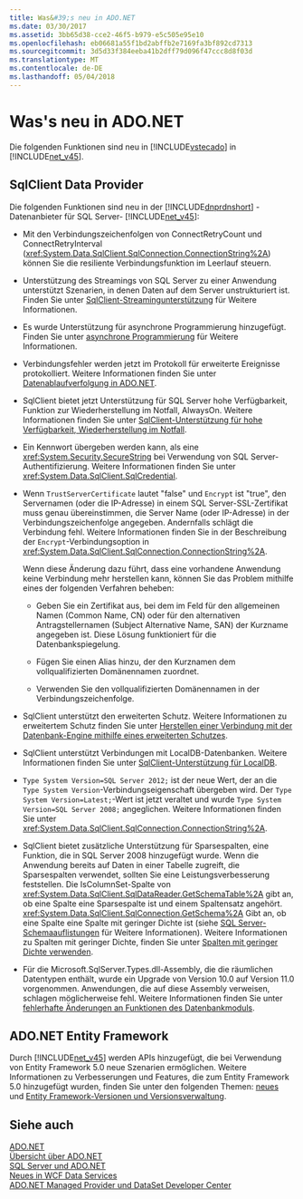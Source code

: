 ```yaml
---
title: Was&#39;s neu in ADO.NET
ms.date: 03/30/2017
ms.assetid: 3bb65d38-cce2-46f5-b979-e5c505e95e10
ms.openlocfilehash: eb06681a55f1bd2abffb2e7169fa3bf892cd7313
ms.sourcegitcommit: 3d5d33f384eeba41b2dff79d096f47ccc8d8f03d
ms.translationtype: MT
ms.contentlocale: de-DE
ms.lasthandoff: 05/04/2018
---
```

# <a name="what39s-new-in-adonet"></a>Was&#39;s neu in ADO.NET
Die folgenden Funktionen sind neu in [!INCLUDE[vstecado](../../../../includes/vstecado-md.md)] in [!INCLUDE[net_v45](../../../../includes/net-v45-md.md)].  
  
## <a name="sqlclient-data-provider"></a>SqlClient Data Provider  
 Die folgenden Funktionen sind neu in der [!INCLUDE[dnprdnshort](../../../../includes/dnprdnshort-md.md)] -Datenanbieter für SQL Server- [!INCLUDE[net_v45](../../../../includes/net-v45-md.md)]:  
  
-   Mit den Verbindungszeichenfolgen von ConnectRetryCount und ConnectRetryInterval (<xref:System.Data.SqlClient.SqlConnection.ConnectionString%2A>) können Sie die resiliente Verbindungsfunktion im Leerlauf steuern.  
  
-   Unterstützung des Streamings von SQL Server zu einer Anwendung unterstützt Szenarien, in denen Daten auf dem Server unstrukturiert ist.  Finden Sie unter [SqlClient-Streamingunterstützung](../../../../docs/framework/data/adonet/sqlclient-streaming-support.md) für Weitere Informationen.  
  
-   Es wurde Unterstützung für asynchrone Programmierung hinzugefügt.  Finden Sie unter [asynchrone Programmierung](../../../../docs/framework/data/adonet/asynchronous-programming.md) für Weitere Informationen.  
  
-   Verbindungsfehler werden jetzt im Protokoll für erweiterte Ereignisse protokolliert. Weitere Informationen finden Sie unter [Datenablaufverfolgung in ADO.NET](../../../../docs/framework/data/adonet/data-tracing.md).  
  
-   SqlClient bietet jetzt Unterstützung für SQL Server hohe Verfügbarkeit, Funktion zur Wiederherstellung im Notfall, AlwaysOn. Weitere Informationen finden Sie unter [SqlClient-Unterstützung für hohe Verfügbarkeit, Wiederherstellung im Notfall](../../../../docs/framework/data/adonet/sql/sqlclient-support-for-high-availability-disaster-recovery.md).  
  
-   Ein Kennwort übergeben werden kann, als eine <xref:System.Security.SecureString> bei Verwendung von SQL Server-Authentifizierung. Weitere Informationen finden Sie unter <xref:System.Data.SqlClient.SqlCredential>.  
  
-   Wenn `TrustServerCertificate` lautet "false" und `Encrypt` ist "true", den Servernamen (oder die IP-Adresse) in einem SQL Server-SSL-Zertifikat muss genau übereinstimmen, die Server Name (oder IP-Adresse) in der Verbindungszeichenfolge angegeben. Andernfalls schlägt die Verbindung fehl. Weitere Informationen finden Sie in der Beschreibung der `Encrypt`-Verbindungsoption in <xref:System.Data.SqlClient.SqlConnection.ConnectionString%2A>.  
  
     Wenn diese Änderung dazu führt, dass eine vorhandene Anwendung keine Verbindung mehr herstellen kann, können Sie das Problem mithilfe eines der folgenden Verfahren beheben:  
  
    -   Geben Sie ein Zertifikat aus, bei dem im Feld für den allgemeinen Namen (Common Name, CN) oder für den alternativen Antragstellernamen (Subject Alternative Name, SAN) der Kurzname angegeben ist. Diese Lösung funktioniert für die Datenbankspiegelung.  
  
    -   Fügen Sie einen Alias hinzu, der den Kurznamen dem vollqualifizierten Domänennamen zuordnet.  
  
    -   Verwenden Sie den vollqualifizierten Domänennamen in der Verbindungszeichenfolge.  
  
-   SqlClient unterstützt den erweiterten Schutz. Weitere Informationen zu erweitertem Schutz finden Sie unter [Herstellen einer Verbindung mit der Datenbank-Engine mithilfe eines erweiterten Schutzes](http://go.microsoft.com/fwlink/?LinkId=219978).  
  
-   SqlClient unterstützt Verbindungen mit LocalDB-Datenbanken. Weitere Informationen finden Sie unter [SqlClient-Unterstützung für LocalDB](../../../../docs/framework/data/adonet/sql/sqlclient-support-for-localdb.md).  
  
-   `Type System Version=SQL Server 2012;` ist der neue Wert, der an die `Type System Version`-Verbindungseigenschaft übergeben wird. Der `Type System Version=Latest;`-Wert ist jetzt veraltet und wurde `Type System Version=SQL Server 2008;` angeglichen. Weitere Informationen finden Sie unter <xref:System.Data.SqlClient.SqlConnection.ConnectionString%2A>.  
  
-   SqlClient bietet zusätzliche Unterstützung für Sparsespalten, eine Funktion, die in SQL Server 2008 hinzugefügt wurde. Wenn die Anwendung bereits auf Daten in einer Tabelle zugreift, die Sparsespalten verwendet, sollten Sie eine Leistungsverbesserung feststellen. Die IsColumnSet-Spalte von <xref:System.Data.SqlClient.SqlDataReader.GetSchemaTable%2A> gibt an, ob eine Spalte eine Sparsespalte ist und einem Spaltensatz angehört. <xref:System.Data.SqlClient.SqlConnection.GetSchema%2A> Gibt an, ob eine Spalte eine Spalte mit geringer Dichte ist (siehe [SQL Server-Schemaauflistungen](../../../../docs/framework/data/adonet/sql-server-schema-collections.md) für Weitere Informationen). Weitere Informationen zu Spalten mit geringer Dichte, finden Sie unter [Spalten mit geringer Dichte verwenden](http://go.microsoft.com/fwlink/?LinkId=224244).  
  
-   Für die Microsoft.SqlServer.Types.dll-Assembly, die die räumlichen Datentypen enthält, wurde ein Upgrade von Version 10.0 auf Version 11.0 vorgenommen. Anwendungen, die auf diese Assembly verweisen, schlagen möglicherweise fehl. Weitere Informationen finden Sie unter [fehlerhafte Änderungen an Funktionen des Datenbankmoduls](http://go.microsoft.com/fwlink/?LinkId=224367).  
  
## <a name="adonet-entity-framework"></a>ADO.NET Entity Framework  
 Durch [!INCLUDE[net_v45](../../../../includes/net-v45-md.md)] werden APIs hinzugefügt, die bei Verwendung von Entity Framework 5.0 neue Szenarien ermöglichen. Weitere Informationen zu Verbesserungen und Features, die zum Entity Framework 5.0 hinzugefügt wurden, finden Sie unter den folgenden Themen: [neues](http://go.microsoft.com/fwlink/?LinkID=251106) und [Entity Framework-Versionen und Versionsverwaltung](http://go.microsoft.com/fwlink/?LinkId=234899).  
  
## <a name="see-also"></a>Siehe auch  
 [ADO.NET](../../../../docs/framework/data/adonet/index.md)  
 [Übersicht über ADO.NET](../../../../docs/framework/data/adonet/ado-net-overview.md)  
 [SQL Server und ADO.NET](../../../../docs/framework/data/adonet/sql/index.md)  
 [Neues in WCF Data Services](http://msdn.microsoft.com/library/cf22cad5-b8d9-472b-8d7c-b863b64eaae8)  
 [ADO.NET Managed Provider und DataSet Developer Center](http://go.microsoft.com/fwlink/?LinkId=217917)
